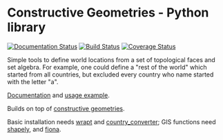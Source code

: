 # Constructive Geometries - Python library

[![Documentation Status](https://readthedocs.org/projects/constructive-geometries/badge/?version=latest)](http://constructive-geometries.readthedocs.io/?badge=latest) [![Build Status](https://travis-ci.org/cmutel/constructive_geometries.svg?branch=master)](https://travis-ci.org/cmutel/constructive_geometries) [![Coverage Status](https://coveralls.io/repos/github/cmutel/constructive_geometries/badge.svg?branch=master)](https://coveralls.io/github/cmutel/constructive_geometries?branch=master)

Simple tools to define world locations from a set of topological faces and set algebra. For example, one could define a "rest of the world" which started from all countries, but excluded every country who name started with the letter "a".

[Documentation](http://constructive-geometries.readthedocs.io/?badge=latest) and [usage example](https://github.com/cmutel/constructive_geometries/blob/master/examples/Geomatching.ipynb).

Builds on top of [constructive geometries](https://github.com/cmutel/constructive_geometries).

Basic installation needs [wrapt](http://wrapt.readthedocs.io/en/latest/) and [country_converter](https://github.com/konstantinstadler/country_converter); GIS functions need [shapely](https://github.com/Toblerity/Shapely), and [fiona](https://github.com/Toblerity/Fiona).

